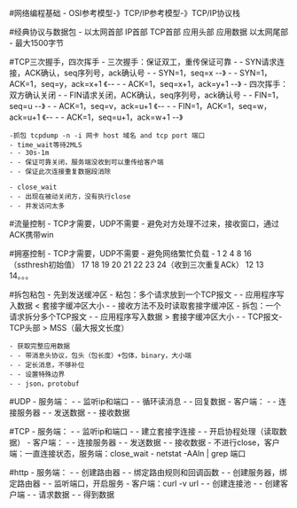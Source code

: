 #网络编程基础
    - OSI参考模型-》TCP/IP参考模型-》TCP/IP协议栈

#经典协议与数据包
    - 以太网首部 IP首部 TCP首部 应用头部 应用数据 以太网尾部
    - 最大1500字节

#TCP三次握手，四次挥手
    - 三次握手：保证双工，重传保证可靠
    - - SYN请求连接，ACK确认，seq序列号，ack确认号
    - - SYN=1，seq=x  --》
    - - SYN=1，ACK=1，seq=y，ack=x+1  《--
    - - ACK=1，seq=x+1，ack=y+1  --》
    - 四次挥手：双方确认关闭
    - - FIN请求关闭，ACK确认，seq序列号，ack确认号
    - - FIN=1，seq=u  --》
    - - ACK=1，seq=v，ack=u+1  《--
    - - FIN=1，ACK=1，seq=w，ack=u+1  《--
    - - ACK=1，seq=u+1，ack=w+1  --》
    
    -抓包 tcpdump -n -i 网卡 host 域名 and tcp port 端口
    - time_wait等待2MLS
    - - 30s-1m
    - - 保证可靠关闭，服务端没收到可以重传给客户端
    - - 保证此次连接重复数据段消除
    
    - close_wait
    - - 出现在被动关闭方，没有执行close
    - - 并发访问太多

#流量控制
    - TCP才需要，UDP不需要
    - 避免对方处理不过来，接收窗口，通过ACK携带win

#拥塞控制
    - TCP才需要，UDP不需要
    - 避免网络繁忙负载
    - 1 2 4 8 16（ssthresh初始值） 17 18 19 20 21 22 23 24（收到三次重复ACk） 12 13 14。。。
    
#拆包粘包
    - 先到发送缓冲区
    - 粘包：多个请求放到一个TCP报文
    - - 应用程序写入数据 < 套接字缓冲区大小
    - - 接收方法不及时读取套接字缓冲区
    - 拆包：一个请求拆分多个TCP报文
    - - 应用程序写入数据 > 套接字缓冲区大小
    - - TCP报文-TCP头部 > MSS（最大报文长度）
    
    - 获取完整应用数据
    - - 带消息头协议，包头（包长度）+包体，binary，大小端
    - - 定长消息，不够补位
    - - 设置特殊边界
    - - json，protobuf

#UDP
    - 服务端：
    - - 监听ip和端口
    - - 循环读消息
    - - 回复数据
    - 客户端：
    - - 连接服务器
    - - 发送数据
    - - 接收数据
    
#TCP
    - 服务端：
    - - 监听ip和端口
    - - 建立套接字连接
    - - 开启协程处理（读取数据）
    - 客户端：
    - - 连接服务器
    - - 发送数据
    - - 接收数据
    - 不进行close，客户端：一直连接状态，服务端：close_wait
    - netstat -AAln | grep 端口 
    
#http
    - 服务端：
    - - 创建路由器
    - - 绑定路由规则和回调函数
    - - 创建服务器，绑定路由器
    - - 监听端口，开启服务
    - 客户端：curl -v url
    - - 创建连接池
    - - 创建客户端
    - - 请求数据
    - - 得到数据
        